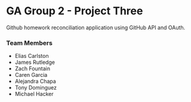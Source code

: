 # GA Group 2 - Project Three
Github homework reconciliation application using GitHub API and OAuth.


### Team Members
- Elias Carlston
- James Rutledge
- Zach Fountain
- Caren Garcia
- Alejandra Chapa
- Tony Dominguez
- Michael Hacker
